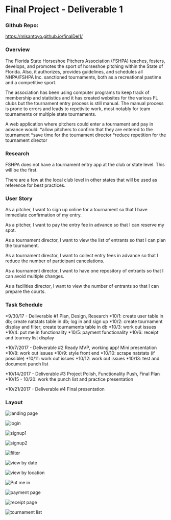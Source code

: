# Final Project - Deliverable 1

### Github Repo:
https://mlsantoyo.github.io/finalDel1/


### Overview
The Florida State Horseshoe Pitchers Association (FSHPA) teaches, fosters, develops, and promotes the sport of horseshoe pitching within the State of Florida. Also, it authorizes, provides guidelines, and schedules all NHPA/FSHPA Inc. sanctioned tournaments, both as a recreational pastime and a competitive sport.

The association has been using computer programs to keep track of membership and statistics and it has created websites for the various FL clubs but the tournament entry process is still manual.  The manual process is prone to errors and leads to repetivite work, most notably for team tournaments or multiple state tournaments. 

A web application where pitchers could enter a tournament and pay in advance would: 
  *allow pitchers to confirm that they are entered to the tournament
  *save time for the tournament director
  *reduce repetition for the tournament director

### Research
FSHPA does not have a tournament entry app at the club or state level. This will be the first. 

There are a few at the local club level in other states that will be used as reference for best practices. 


### User Story
As a pitcher, I want to sign up online for a tournament so that I have immediate confirmation of my entry. 

As a pitcher, I want to pay the entry fee in advance so that I can reserve my spot. 

As a tournament director, I want to view the list of entrants so that I can plan the tournament. 

As a tournament director, I want to collect entry fees in advance so that I reduce the number of participant cancelations.

As a tournament director, I want to have one repository of entrants so that I can avoid multiple changes. 

As a facilities director, I want to view the number of entrants so that I can prepare the courts. 



### Task Schedule
  *9/30/17 - Deliverable #1 Plan, Design, Research
    *10/1: create user table in db; create natstats table in db; log in and sign up
    *10/2: create tournament display and filter; create tournaments table in db
	*10/3: work out issues
	*10/4: put me in functionality
	*10/5: payment functionality
	*10/6: receipt and tourney list display


  *10/7/2017 - Deliverable #2 Ready MVP, working app! Mini presentation
    *10/8: work out issues
    *10/9: style front end
    *10/10: scrape natstats (if possible)
    *10/11: work out issues
    *10/12: work out issues
    *10/13: test and document punch list

  *10/14/2017 - Deliverable #3 Project Polish, Functionality Push, Final Plan
    *10/15 - 10/20: work the punch list and practice presentation
    

  *10/21/2017 - Deliverable #4 Final presentation

### Layout
![landing page](/images/landing.PNG)

![login](/images/login.PNG)

![signup1](/images/signup1.PNG)

![signup2](/images/signup2.PNG)

![filter](/images/filter.PNG)

![view by date](/images/calendar.PNG)

![view by location](/images/byClub.PNG)

![Put me in](/images/putMeIn.PNG)

![payment page](/images/payment.PNG)

![receipt page](/images/receipt.PNG)

![tournament list](/images/tourneyList.PNG)